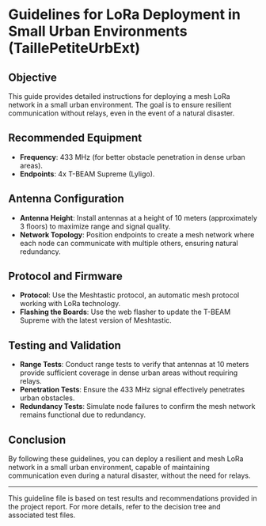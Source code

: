 # Guidelines for LoRa Deployment in Small Urban Environments (TaillePetiteUrbExt)

## Objective

This guide provides detailed instructions for deploying a mesh LoRa network in a small urban environment. The goal is to ensure resilient communication without relays, even in the event of a natural disaster.

## Recommended Equipment

- **Frequency**: 433 MHz (for better obstacle penetration in dense urban areas).
- **Endpoints**: 4x T-BEAM Supreme (Lyligo).

## Antenna Configuration

- **Antenna Height**: Install antennas at a height of 10 meters (approximately 3 floors) to maximize range and signal quality.
- **Network Topology**: Position endpoints to create a mesh network where each node can communicate with multiple others, ensuring natural redundancy.

## Protocol and Firmware

- **Protocol**: Use the Meshtastic protocol, an automatic mesh protocol working with LoRa technology.
- **Flashing the Boards**: Use the web flasher to update the T-BEAM Supreme with the latest version of Meshtastic.

## Testing and Validation

- **Range Tests**: Conduct range tests to verify that antennas at 10 meters provide sufficient coverage in dense urban areas without requiring relays.
- **Penetration Tests**: Ensure the 433 MHz signal effectively penetrates urban obstacles.
- **Redundancy Tests**: Simulate node failures to confirm the mesh network remains functional due to redundancy.

## Conclusion

By following these guidelines, you can deploy a resilient and mesh LoRa network in a small urban environment, capable of maintaining communication even during a natural disaster, without the need for relays.

---

This guideline file is based on test results and recommendations provided in the project report. For more details, refer to the decision tree and associated test files.